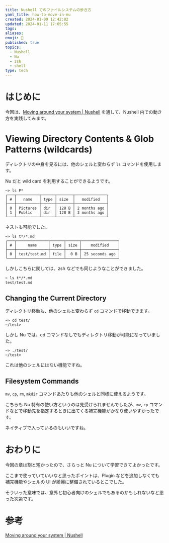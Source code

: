 ```yaml
---
title: Nushell でのファイルシステムの歩き方
yaml_title: how-to-move-in-nu
created: 2024-01-09 12:42:02
updated: 2024-01-11 17:05:55
tags: 
aliases: 
emoji: 🐡
published: true
topics:
  - Nushell
  - Nu
  - zsh
  - shell
type: tech
---
```

# はじめに

今回は、[Moving around your system | Nushell](https://www.nushell.sh/book/moving_around.html) を通して、Nushell 内での動き方を実践してみます。

# Viewing Directory Contents & Glob Patterns (wildcards)

ディレクトリの中身を見るには、他のシェルと変わらず `ls` コマンドを使用します。

Nu だと wild card を利用することができるようです。

```nu
~> ls P*                                                                   
╭───┬──────────┬──────┬───────┬──────────────╮
│ # │   name   │ type │ size  │   modified   │
├───┼──────────┼──────┼───────┼──────────────┤
│ 0 │ Pictures │ dir  │ 128 B │ 2 months ago │
│ 1 │ Public   │ dir  │ 128 B │ 3 months ago │
╰───┴──────────┴──────┴───────┴──────────────╯
```

ネストも可能でした。

```nu
~> ls t*/*.md                                                              
╭───┬──────────────┬──────┬──────┬────────────────╮
│ # │     name     │ type │ size │    modified    │
├───┼──────────────┼──────┼──────┼────────────────┤
│ 0 │ test/test.md │ file │  0 B │ 25 seconds ago │
╰───┴──────────────┴──────┴──────┴────────────────╯
```

しかしこちらに関しては、zsh などでも同じようなことができました。

```zsh
> ls t*/*.md
test/test.md
```
## Changing the Current Directory

ディレクトリ移動も、他のシェルと変わらず `cd` コマンドで移動できます。

```nu
~> cd test/
~/test>
```

しかし Nu では、cd コマンドなしでもディレクトリ移動が可能になっていました。

```nu
~> ./test/
~/test> 
```

これは他のシェルにはない機能ですね。

## Filesystem Commands

`mv`, `cp`, `rm`, `mkdir` コマンドあたりも他のシェルと同様に使えるようです。

こちらも Nu 特有の使い方というのは見受けられませんでしたが、`mv`, `cp` コマンドなどで移動先を指定するときに出てくる補完機能がかなり使いやすかったです。

ネイティブで入っているのもいいですね。

# おわりに

今回の章は割と短かったので、さらっと Nu について学習できてよかったです。

ここまで使っていていいなと思ったポイントは、Plugin などを追加しなくても補完機能やシェルの UI が綺麗に整備されているとこでした。

そういった意味では、意外と初心者向けのシェルでもあるのかもしれないなと思った次第です。

# 参考

[Moving around your system | Nushell](https://www.nushell.sh/book/moving_around.html)
